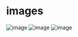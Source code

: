 # images

![image](https://user-images.githubusercontent.com/19683199/168238995-47291490-127b-430c-9d20-3fe16afe9f2a.png)
![image](https://user-images.githubusercontent.com/19683199/168238114-b6a53fd8-55b3-41d0-8731-02c951703d75.png)
![image](https://user-images.githubusercontent.com/19683199/168238365-0c8f6296-15f0-47d3-8e80-55a646ce68b5.png)

